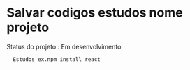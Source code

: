 # Salvar  codigos  estudos nome projeto

 Status do projeto : Em desenvolvimento

```
  Estudos ex.npm install react
````
